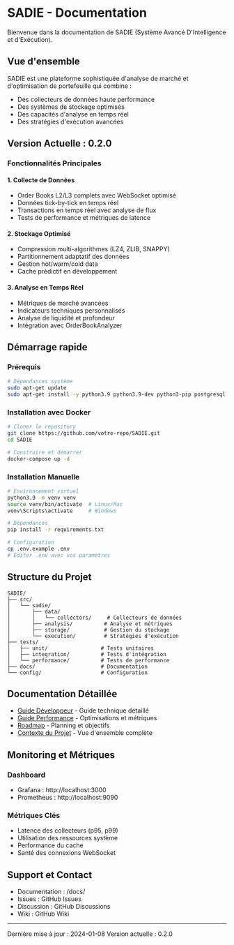 # SADIE - Documentation

Bienvenue dans la documentation de SADIE (Système Avancé D'Intelligence et d'Exécution).

## Vue d'ensemble

SADIE est une plateforme sophistiquée d'analyse de marché et d'optimisation de portefeuille qui combine :
- Des collecteurs de données haute performance
- Des systèmes de stockage optimisés
- Des capacités d'analyse en temps réel
- Des stratégies d'exécution avancées

## Version Actuelle : 0.2.0

### Fonctionnalités Principales

#### 1. Collecte de Données
- Order Books L2/L3 complets avec WebSocket optimisé
- Données tick-by-tick en temps réel
- Transactions en temps réel avec analyse de flux
- Tests de performance et métriques de latence

#### 2. Stockage Optimisé
- Compression multi-algorithmes (LZ4, ZLIB, SNAPPY)
- Partitionnement adaptatif des données
- Gestion hot/warm/cold data
- Cache prédictif en développement

#### 3. Analyse en Temps Réel
- Métriques de marché avancées
- Indicateurs techniques personnalisés
- Analyse de liquidité et profondeur
- Intégration avec OrderBookAnalyzer

## Démarrage rapide

### Prérequis
```bash
# Dépendances système
sudo apt-get update
sudo apt-get install -y python3.9 python3.9-dev python3-pip postgresql postgresql-contrib build-essential git
```

### Installation avec Docker
```bash
# Cloner le repository
git clone https://github.com/votre-repo/SADIE.git
cd SADIE

# Construire et démarrer
docker-compose up -d
```

### Installation Manuelle
```bash
# Environnement virtuel
python3.9 -m venv venv
source venv/bin/activate  # Linux/Mac
venv\Scripts\activate     # Windows

# Dépendances
pip install -r requirements.txt

# Configuration
cp .env.example .env
# Éditer .env avec vos paramètres
```

## Structure du Projet

```
SADIE/
├── src/
│   └── sadie/
│       ├── data/
│       │   └── collectors/     # Collecteurs de données
│       ├── analysis/          # Analyse et métriques
│       ├── storage/           # Gestion du stockage
│       └── execution/         # Stratégies d'exécution
├── tests/
│   ├── unit/                 # Tests unitaires
│   ├── integration/          # Tests d'intégration
│   └── performance/          # Tests de performance
├── docs/                     # Documentation
└── config/                   # Configuration
```

## Documentation Détaillée

- [Guide Développeur](DEVBOOK.md) - Guide technique détaillé
- [Guide Performance](performance.md) - Optimisations et métriques
- [Roadmap](ROADMAP.md) - Planning et objectifs
- [Contexte du Projet](PROJECT_CONTEXT.md) - Vue d'ensemble complète

## Monitoring et Métriques

### Dashboard
- Grafana : http://localhost:3000
- Prometheus : http://localhost:9090

### Métriques Clés
- Latence des collecteurs (p95, p99)
- Utilisation des ressources système
- Performance du cache
- Santé des connexions WebSocket

## Support et Contact

- Documentation : /docs/
- Issues : GitHub Issues
- Discussion : GitHub Discussions
- Wiki : GitHub Wiki

---
Dernière mise à jour : 2024-01-08
Version actuelle : 0.2.0